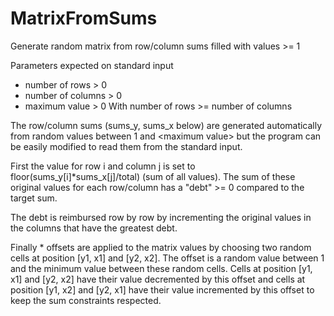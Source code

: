 # MatrixFromSums
Generate random matrix from row/column sums filled with values >= 1
 
Parameters expected on standard input
- number of rows > 0
- number of columns > 0
- maximum value > 0
With number of rows >= number of columns

The row/column sums (sums_y, sums_x below) are generated automatically from random values between 1 and \<maximum value\> but the program can be easily modified to read them from the standard input.

First the value for row i and column j is set to floor(sums_y\[i\]\*sums_x\[j\]/total) (sum of all values). The sum of these original values for each row/column has a "debt" >= 0 compared to the target sum.

The debt is reimbursed row by row by incrementing the original values in the columns that have the greatest debt.

Finally <number of rows>\*<number of columns> offsets are applied to the matrix values by choosing two random cells at position [y1, x1] and [y2, x2]. The offset is a random value between 1 and the minimum value between these random cells. Cells at position [y1, x1] and [y2, x2] have their value decremented by this offset and cells at position [y1, x2] and [y2, x1] have their value incremented by this offset to keep the sum constraints respected.

